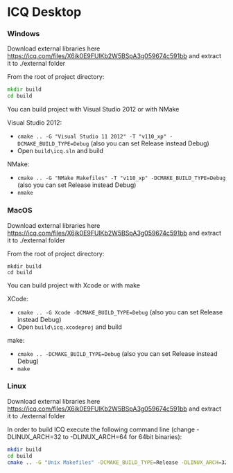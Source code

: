 # ICQ Desktop

### Windows

Download external libraries here https://icq.com/files/X6ik0E9FUlKb2W5BSpA3g059674c591bb and extract it to ./external folder

From the root of project directory:

```cmd
mkdir build
cd build
```

You can build project with Visual Studio 2012 or with NMake

Visual Studio 2012:

* `cmake .. -G "Visual Studio 11 2012" -T "v110_xp" -DCMAKE_BUILD_TYPE=Debug` (also you can set Release instead Debug)
* Open `build\icq.sln` and build

NMake:
    
* `cmake .. -G "NMake Makefiles" -T "v110_xp" -DCMAKE_BUILD_TYPE=Debug` (also you can set Release instead Debug)
* `nmake`


### MacOS

Download external libraries here https://icq.com/files/X6ik0E9FUlKb2W5BSpA3g059674c591bb and extract it to ./external folder

From the root of project directory:

```
mkdir build
cd build
```

You can build project with Xcode or with make

XCode:

* `cmake .. -G Xcode -DCMAKE_BUILD_TYPE=Debug` (also you can set Release instead Debug)
* Open `build\icq.xcodeproj` and build

make:

* `cmake .. -DCMAKE_BUILD_TYPE=Debug` (also you can set Release instead Debug)
* `make`

### Linux

Download external libraries here https://icq.com/files/X6ik0E9FUlKb2W5BSpA3g059674c591bb and extract it to ./external folder

In order to build ICQ execute the following command line (change -DLINUX_ARCH=32 to -DLINUX_ARCH=64 for 64bit binaries):

```sh
mkdir build 
cd build 
cmake .. -G "Unix Makefiles" -DCMAKE_BUILD_TYPE=Release -DLINUX_ARCH=32 && make
```